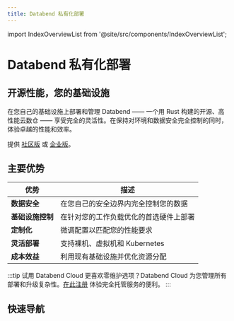 ```yaml
---
title: Databend 私有化部署
---
```


import IndexOverviewList from '@site/src/components/IndexOverviewList';

# Databend 私有化部署

## 开源性能，您的基础设施

在您自己的基础设施上部署和管理 Databend —— 一个用 Rust 构建的开源、高性能云数仓 —— 享受完全的灵活性。在保持对环境和数据安全完全控制的同时，体验卓越的性能和效率。

提供 [社区版](../00-products/00-dce.md) 或 [企业版](../00-products/01-dee/index.md)。

## 主要优势

| 优势 | 描述 |
|---------|-------------|
| **数据安全** | 在您自己的安全边界内完全控制您的数据 |
| **基础设施控制** | 在针对您的工作负载优化的首选硬件上部署 |
| **定制化** | 微调配置以匹配您的性能要求 |
| **灵活部署** | 支持裸机、虚拟机和 Kubernetes |
| **成本效益** | 利用现有基础设施并优化资源分配 |

:::tip 试用 Databend Cloud
更喜欢零维护选项？Databend Cloud 为您管理所有部署和升级复杂性。[在此注册](https://www.databend.cn/apply/?r=doc-card) 体验完全托管服务的便利。
:::

## 快速导航

<IndexOverviewList />